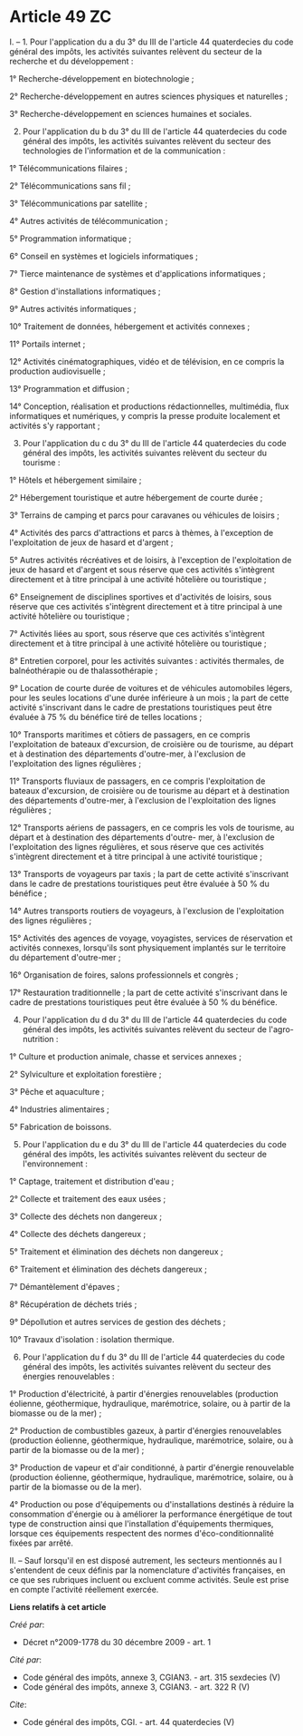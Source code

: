 # Article 49 ZC

I. – 1. Pour l'application du a du 3° du III de l'article 44 quaterdecies du code général des impôts, les activités suivantes
relèvent du secteur de la recherche et du développement :

1° Recherche-développement en biotechnologie ;

2° Recherche-développement en autres sciences physiques et naturelles ;

3° Recherche-développement en sciences humaines et sociales.

2. Pour l'application du b du 3° du III de l'article 44 quaterdecies du code général des impôts, les activités suivantes
relèvent du secteur des technologies de l'information et de la communication :

1° Télécommunications filaires ;

2° Télécommunications sans fil ;

3° Télécommunications par satellite ;

4° Autres activités de télécommunication ;

5° Programmation informatique ;

6° Conseil en systèmes et logiciels informatiques ;

7° Tierce maintenance de systèmes et d'applications informatiques ;

8° Gestion d'installations informatiques ;

9° Autres activités informatiques ;

10° Traitement de données, hébergement et activités connexes ;

11° Portails internet ;

12° Activités cinématographiques, vidéo et de télévision, en ce compris la production audiovisuelle ;

13° Programmation et diffusion ;

14° Conception, réalisation et productions rédactionnelles, multimédia, flux informatiques et numériques, y compris la presse
produite localement et activités s'y rapportant ;

3. Pour l'application du c du 3° du III de l'article 44 quaterdecies du code général des impôts, les activités suivantes
relèvent du secteur du tourisme :

1° Hôtels et hébergement similaire ;

2° Hébergement touristique et autre hébergement de courte durée ;

3° Terrains de camping et parcs pour caravanes ou véhicules de loisirs ;

4° Activités des parcs d'attractions et parcs à thèmes, à l'exception de l'exploitation de jeux de hasard et d'argent ;

5° Autres activités récréatives et de loisirs, à l'exception de l'exploitation de jeux de hasard et d'argent et sous réserve
que ces activités s'intègrent directement et à titre principal à une activité hôtelière ou touristique ;

6° Enseignement de disciplines sportives et d'activités de loisirs, sous réserve que ces activités s'intègrent directement et
à titre principal à une activité hôtelière ou touristique ;

7° Activités liées au sport, sous réserve que ces activités s'intègrent directement et à titre principal à une activité
hôtelière ou touristique ;

8° Entretien corporel, pour les activités suivantes : activités thermales, de balnéothérapie ou de thalassothérapie ;

9° Location de courte durée de voitures et de véhicules automobiles légers, pour les seules locations d'une durée inférieure
à un mois ; la part de cette activité s'inscrivant dans le cadre de prestations touristiques peut être évaluée à 75 % du
bénéfice tiré de telles locations ;

10° Transports maritimes et côtiers de passagers, en ce compris l'exploitation de bateaux d'excursion, de croisière ou de
tourisme, au départ et à destination des départements d'outre-mer, à l'exclusion de l'exploitation des lignes régulières ;

11° Transports fluviaux de passagers, en ce compris l'exploitation de bateaux d'excursion, de croisière ou de tourisme au
départ et à destination des départements d'outre-mer, à l'exclusion de l'exploitation des lignes régulières ;

12° Transports aériens de passagers, en ce compris les vols de tourisme, au départ et à destination des départements d'outre-
mer, à l'exclusion de l'exploitation des lignes régulières, et sous réserve que ces activités s'intègrent directement et à
titre principal à une activité touristique ;

13° Transports de voyageurs par taxis ; la part de cette activité s'inscrivant dans le cadre de prestations touristiques peut
être évaluée à 50 % du bénéfice ;

14° Autres transports routiers de voyageurs, à l'exclusion de l'exploitation des lignes régulières ;

15° Activités des agences de voyage, voyagistes, services de réservation et activités connexes, lorsqu'ils sont physiquement
implantés sur le territoire du département d'outre-mer ;

16° Organisation de foires, salons professionnels et congrès ;

17° Restauration traditionnelle ; la part de cette activité s'inscrivant dans le cadre de prestations touristiques peut être
évaluée à 50 % du bénéfice.

4. Pour l'application du d du 3° du III de l'article 44 quaterdecies du code général des impôts, les activités suivantes
relèvent du secteur de l'agro-nutrition :

1° Culture et production animale, chasse et services annexes ;

2° Sylviculture et exploitation forestière ;

3° Pêche et aquaculture ;

4° Industries alimentaires ;

5° Fabrication de boissons.

5. Pour l'application du e du 3° du III de l'article 44 quaterdecies du code général des impôts, les activités suivantes
relèvent du secteur de l'environnement :

1° Captage, traitement et distribution d'eau ;

2° Collecte et traitement des eaux usées ;

3° Collecte des déchets non dangereux ;

4° Collecte des déchets dangereux ;

5° Traitement et élimination des déchets non dangereux ;

6° Traitement et élimination des déchets dangereux ;

7° Démantèlement d'épaves ;

8° Récupération de déchets triés ;

9° Dépollution et autres services de gestion des déchets ;

10° Travaux d'isolation : isolation thermique.

6. Pour l'application du f du 3° du III de l'article 44 quaterdecies du code général des impôts, les activités suivantes
relèvent du secteur des énergies renouvelables :

1° Production d'électricité, à partir d'énergies renouvelables (production éolienne, géothermique, hydraulique, marémotrice,
solaire, ou à partir de la biomasse ou de la mer) ;

2° Production de combustibles gazeux, à partir d'énergies renouvelables (production éolienne, géothermique, hydraulique,
marémotrice, solaire, ou à partir de la biomasse ou de la mer) ;

3° Production de vapeur et d'air conditionné, à partir d'énergie renouvelable (production éolienne, géothermique,
hydraulique, marémotrice, solaire, ou à partir de la biomasse ou de la mer).

4° Production ou pose d'équipements ou d'installations destinés à réduire la consommation d'énergie ou à améliorer la
performance énergétique de tout type de construction ainsi que l'installation d'équipements thermiques, lorsque ces
équipements respectent des normes d'éco-conditionnalité fixées par arrêté.

II. – Sauf lorsqu'il en est disposé autrement, les secteurs mentionnés au I s'entendent de ceux définis par la nomenclature
d'activités françaises, en ce que ses rubriques incluent ou excluent comme activités. Seule est prise en compte l'activité
réellement exercée.

**Liens relatifs à cet article**

_Créé par_:

  - Décret n°2009-1778 du 30 décembre 2009 - art. 1

_Cité par_:

  - Code général des impôts, annexe 3, CGIAN3. - art. 315 sexdecies (V)
  - Code général des impôts, annexe 3, CGIAN3. - art. 322 R (V)

_Cite_:

  - Code général des impôts, CGI. - art. 44 quaterdecies (V)
